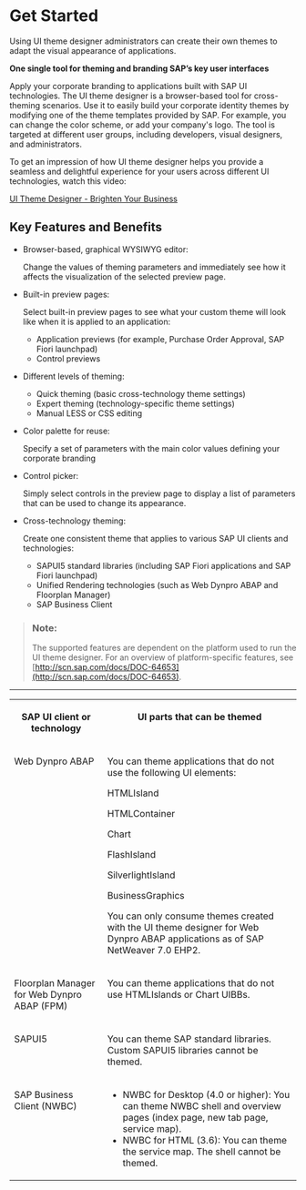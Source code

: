<!-- loioa118094264684230bb6510045b5b5b7c -->

# Get Started

Using UI theme designer administrators can create their own themes to adapt the visual appearance of applications.

**One single tool for theming and branding SAP’s key user interfaces**

Apply your corporate branding to applications built with SAP UI technologies. The UI theme designer is a browser-based tool for cross-theming scenarios. Use it to easily build your corporate identity themes by modifying one of the theme templates provided by SAP. For example, you can change the color scheme, or add your company's logo. The tool is targeted at different user groups, including developers, visual designers, and administrators.

To get an impression of how UI theme designer helps you provide a seamless and delightful experience for your users across different UI technologies, watch this video:

[UI Theme Designer - Brighten Your Business](https://www.youtube.com/watch?v=R-dh5j6D7fk)



## Key Features and Benefits

-   Browser-based, graphical WYSIWYG editor:

    Change the values of theming parameters and immediately see how it affects the visualization of the selected preview page.

-   Built-in preview pages:

    Select built-in preview pages to see what your custom theme will look like when it is applied to an application:

    -   Application previews \(for example, Purchase Order Approval, SAP Fiori launchpad\)
    -   Control previews

-   Different levels of theming:
    -   Quick theming \(basic cross-technology theme settings\)
    -   Expert theming \(technology-specific theme settings\)
    -   Manual LESS or CSS editing

-   Color palette for reuse:

    Specify a set of parameters with the main color values defining your corporate branding

-   Control picker:

    Simply select controls in the preview page to display a list of parameters that can be used to change its appearance.

-   Cross-technology theming:

    Create one consistent theme that applies to various SAP UI clients and technologies:

    -   SAPUI5 standard libraries \(including SAP Fiori applications and SAP Fiori launchpad\)
    -   Unified Rendering technologies \(such as Web Dynpro ABAP and Floorplan Manager\)
    -   SAP Business Client


> ### Note:  
> The supported features are dependent on the platform used to run the UI theme designer. For an overview of platform-specific features, see [http://scn.sap.com/docs/DOC-64653](http://scn.sap.com/docs/DOC-64653).

****


<table>
<tr>
<th valign="top">

 **SAP UI client or technology** 



</th>
<th valign="top">

 **UI parts that can be themed** 



</th>
</tr>
<tr>
<td valign="top">

Web Dynpro ABAP



</td>
<td valign="top">

You can theme applications that do not use the following UI elements:

HTMLIsland

HTMLContainer

Chart

FlashIsland

SilverlightIsland

BusinessGraphics

You can only consume themes created with the UI theme designer for Web Dynpro ABAP applications as of SAP NetWeaver 7.0 EHP2.



</td>
</tr>
<tr>
<td valign="top">

Floorplan Manager for Web Dynpro ABAP \(FPM\)



</td>
<td valign="top">

You can theme applications that do not use HTMLIslands or Chart UIBBs.



</td>
</tr>
<tr>
<td valign="top">

SAPUI5



</td>
<td valign="top">

You can theme SAP standard libraries. Custom SAPUI5 libraries cannot be themed.



</td>
</tr>
<tr>
<td valign="top">

SAP Business Client \(NWBC\)



</td>
<td valign="top">

-   NWBC for Desktop \(4.0 or higher\): You can theme NWBC shell and overview pages \(index page, new tab page, service map\).
-   NWBC for HTML \(3.6\): You can theme the service map. The shell cannot be themed.



</td>
</tr>
</table>

